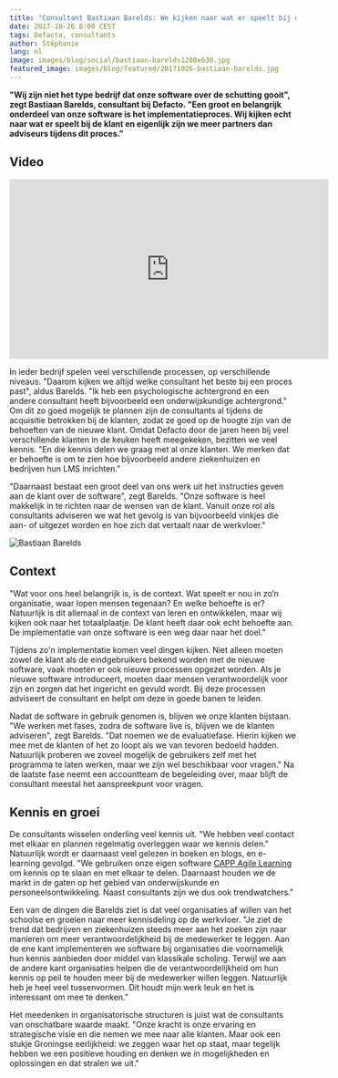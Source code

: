 ```yaml
---
title: "Consultant Bastiaan Barelds: We kijken naar wat er speelt bij de klant"
date: 2017-10-26 8:00 CEST
tags: Defacto, consultants
author: Stéphanie
lang: nl
image: images/blog/social/bastiaan-barelds1200x630.jpg
featured_image: images/blog/featured/20171026-bastiaan-barelds.jpg
---
```


**"Wij zijn niet het type bedrijf dat onze software over de schutting gooit", zegt Bastiaan Barelds, consultant bij Defacto. "Een groot en belangrijk onderdeel van onze software is het implementatieproces. Wij kijken echt naar wat er speelt bij de klant en eigenlijk zijn we meer partners dan adviseurs tijdens dit proces."**

## Video

<iframe width="560" height="315" src="https://www.youtube.com/embed/B2VQxfne3No?rel=0" frameborder="0" allowfullscreen></iframe>

In ieder bedrijf spelen veel verschillende processen, op verschillende niveaus. "Daarom kijken we altijd welke consultant het beste bij een proces past", aldus Barelds. "Ik heb een psychologische achtergrond en een andere consultant heeft bijvoorbeeld een onderwijskundige achtergrond." Om dit zo goed mogelijk te plannen zijn de consultants al tijdens de acquisitie betrokken bij de klanten, zodat ze goed op de hoogte zijn van de behoeften van de nieuwe klant. Omdat Defacto door de jaren heen bij veel verschillende klanten in de keuken heeft meegekeken, bezitten we veel kennis. "En die kennis delen we graag met al onze klanten. We merken dat er behoefte is om te zien hoe bijvoorbeeld andere ziekenhuizen en bedrijven hun LMS inrichten."

"Daarnaast bestaat een groot deel van ons werk uit het instructies geven aan de klant over de software", zegt Barelds. "Onze software is heel makkelijk in te richten naar de wensen van de klant. Vanuit onze rol als consultants adviseren we wat het gevolg is van bijvoorbeeld vinkjes die aan- of uitgezet worden en hoe zich dat vertaalt naar de werkvloer."

![Bastiaan Barelds](/images/blog/bastiaan-barelds.jpg)

## Context

"Wat voor ons heel belangrijk is, is de context. Wat speelt er nou in zo’n organisatie, waar lopen mensen tegenaan? En welke behoefte is er? Natuurlijk is dit allemaal in de context van leren en ontwikkelen, maar wij kijken ook naar het totaalplaatje. De klant heeft daar ook echt behoefte aan. De implementatie van onze software is een weg daar naar het doel."

Tijdens zo'n implementatie komen veel dingen kijken. Niet alleen moeten zowel de klant als de eindgebruikers bekend worden met de nieuwe software, vaak moeten er ook nieuwe processen opgezet worden. Als je nieuwe software introduceert, moeten daar mensen verantwoordelijk voor zijn en zorgen dat het ingericht en gevuld wordt. Bij deze processen adviseert de consultant en helpt om deze in goede banen te leiden.

Nadat de software in gebruik genomen is, blijven we onze klanten bijstaan. "We werken met fases, zodra de software live is, blijven we de klanten adviseren", zegt Barelds. "Dat noemen we de evaluatiefase. Hierin kijken we mee met de klanten of het zo loopt als we van tevoren bedoeld hadden. Natuurlijk proberen we zoveel mogelijk de gebruikers zelf met het programma te laten werken, maar we zijn wel beschikbaar voor vragen." Na de laatste fase neemt een accountteam de begeleiding over, maar blijft de consultant meestal het aanspreekpunt voor vragen.

## Kennis en groei

De consultants wisselen onderling veel kennis uit. "We hebben veel contact met elkaar en plannen regelmatig overleggen waar we kennis delen." Natuurlijk wordt er daarnaast veel gelezen in boeken en blogs, en e-learning gevolgd. "We gebruiken onze eigen software [CAPP Agile Learning](/capp-agile-learning/) om kennis op te slaan en met elkaar te delen. Daarnaast houden we de markt in de gaten op het gebied van onderwijskunde en personeelsontwikkeling. Naast consultants zijn we dus ook trendwatchers."

Een van de dingen die Barelds ziet is dat veel organisaties af willen van het schoolse en groeien naar meer kennisdeling op de werkvloer. "Je ziet de trend dat bedrijven en ziekenhuizen steeds meer aan het zoeken zijn naar manieren om meer verantwoordelijkheid bij de medewerker te leggen. Aan de ene kant implementeren we software bij organisaties die voornamelijk hun kennis aanbieden door middel van klassikale scholing. Terwijl we aan de andere kant organisaties helpen die de verantwoordelijkheid om hun kennis op peil te houden meer bij de medewerker willen leggen. Natuurlijk heb je heel veel tussenvormen. Dit houdt mijn werk leuk en het is interessant om mee te denken."

Het meedenken in organisatorische structuren is juist wat de consultants van onschatbare waarde maakt. "Onze kracht is onze ervaring en strategische visie en die nemen we mee naar alle klanten. Maar ook een stukje Groningse eerlijkheid: we zeggen waar het op staat, maar tegelijk hebben we een positieve houding en denken we in mogelijkheden en oplossingen en dat stralen we uit."
